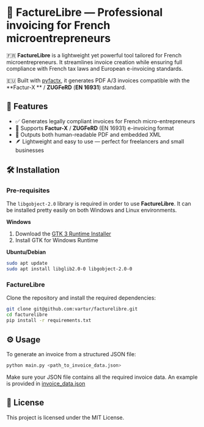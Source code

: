 # 📄 FactureLibre — Professional invoicing for French microentrepreneurs

🇫🇷 **FactureLibre** is a lightweight yet powerful tool tailored for French microentrepreneurs. It streamlines invoice
creation while ensuring full compliance with French tax laws and European e-invoicing standards.

🇪🇺 Built with [pyfactx](https://github.com/vartur/pyfactx), it generates PDF A/3 invoices compatible with the **Factur-X
** / **ZUGFeRD** (**EN 16931**)
standard.

## 🚀 Features

* ✅ Generates legally compliant invoices for French micro-entrepreneurs
* 🧾 Supports **Factur-X** / **ZUGFeRD** (EN 16931) e-invoicing format
* 📎 Outputs both human-readable PDF and embedded XML
* 🪶 Lightweight and easy to use — perfect for freelancers and small businesses

## 🛠️ Installation

### Pre-requisites

The `libgobject-2.0` library is required in order to use **FactureLibre**. It can be installed pretty easily on both
Windows and Linux environments.

**Windows**

1. Download the [GTK 3 Runtime Installer](https://github.com/tschoonj/GTK-for-Windows-Runtime-Environment-Installer)
2. Install GTK for Windows Runtime

**Ubuntu/Debian**

```bash
sudo apt update
sudo apt install libglib2.0-0 libgobject-2.0-0
```

### FactureLibre

Clone the repository and install the required dependencies:

```bash
git clone git@github.com:vartur/facturelibre.git
cd facturelibre
pip install -r requirements.txt
```

## ⚙️ Usage

To generate an invoice from a structured JSON file:

```bash
python main.py <path_to_invoice_data.json>
```

Make sure your JSON file contains all the required invoice data. An example is provided
in [invoice_data.json](./invoice_data.json)

## 📜 License

This project is licensed under the MIT License.
